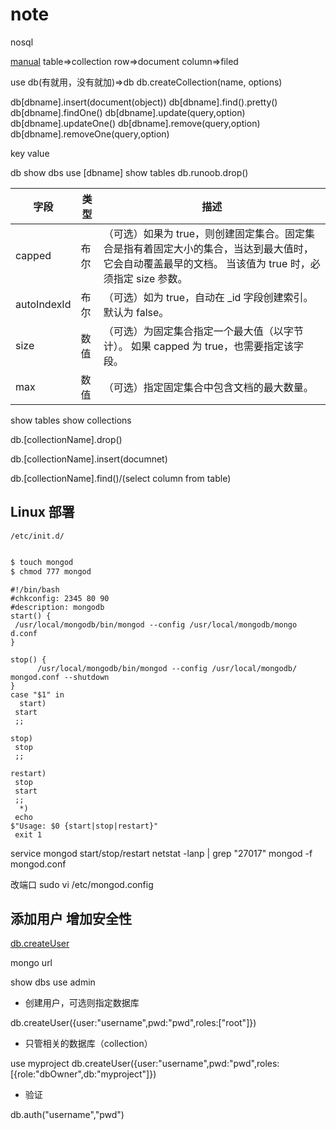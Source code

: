 # note

nosql

[manual](https://docs.mongodb.com/manual/)
table=>collection
row=>document
column=>filed

use db(有就用，没有就加)=>db
db.createCollection(name, options)

db[dbname].insert(document(object))
db[dbname].find().pretty()
db[dbname].findOne()
db[dbname].update(query,option)
db[dbname].updateOne()
db[dbname].remove(query,option)
db[dbname].removeOne(query,option)

key value


db
show dbs
use [dbname]
show tables
db.runoob.drop()


字段|	类型|	描述
--|--|--
capped|	布尔|	（可选）如果为 true，则创建固定集合。固定集合是指有着固定大小的集合，当达到最大值时，它会自动覆盖最早的文档。 当该值为 true 时，必须指定 size 参数。
autoIndexId|	布尔|	（可选）如为 true，自动在 _id 字段创建索引。默认为 false。
size|	数值|	（可选）为固定集合指定一个最大值（以字节计）。 如果 capped 为 true，也需要指定该字段。
max|	数值|	（可选）指定固定集合中包含文档的最大数量。

show tables
show collections

db.[collectionName].drop()

db.[collectionName].insert(documnet)

db.[collectionName].find()/(select column from table)

## Linux 部署

`/etc/init.d/`

```bash

$ touch mongod
$ chmod 777 mongod
```

```config
#!/bin/bash
#chkconfig: 2345 80 90
#description: mongodb
start() {
 /usr/local/mongodb/bin/mongod --config /usr/local/mongodb/mongo
d.conf
}
 
stop() {
      /usr/local/mongodb/bin/mongod --config /usr/local/mongodb/
mongod.conf --shutdown
}
case "$1" in
  start)
 start
 ;;
 
stop)
 stop
 ;;
 
restart)
 stop
 start
 ;;
  *)
 echo
$"Usage: $0 {start|stop|restart}"
 exit 1

```

service mongod start/stop/restart
netstat -lanp | grep "27017"
mongod -f mongod.conf

改端口 sudo vi /etc/mongod.config

## 添加用户 增加安全性

[db.createUser](https://docs.mongodb.com/manual/reference/method/db.createUser/)

mongo url 

show dbs
use admin

- 创建用户，可选则指定数据库

db.createUser({user:"username",pwd:"pwd",roles:["root"]})

- 只管相关的数据库（collection）

use myproject
db.createUser({user:"username",pwd:"pwd",roles:[{role:"dbOwner",db:"myproject"]})

- 验证

db.auth("username","pwd")
